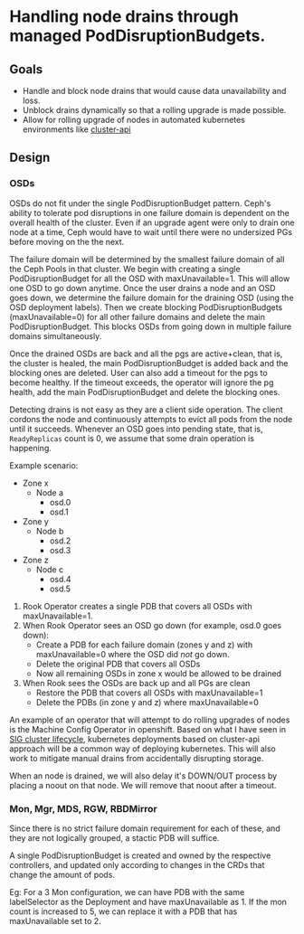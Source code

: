 # Handling node drains through managed PodDisruptionBudgets.

## Goals

- Handle and block node drains that would cause data unavailability and loss.
- Unblock drains dynamically so that a rolling upgrade is made possible.
- Allow for rolling upgrade of nodes in automated kubernetes environments like [cluster-api](https://github.com/kubernetes-sigs/cluster-api)



## Design

### OSDs

OSDs do not fit under the single PodDisruptionBudget pattern. Ceph's ability to tolerate pod disruptions in one failure domain is dependent on the overall health of the cluster.
Even if an upgrade agent were only to drain one node at a time, Ceph would have to wait until there were no undersized PGs before moving on the the next.

The failure domain will be determined by the smallest failure domain of all the Ceph Pools in that cluster.
We begin with creating a single PodDisruptionBudget for all the OSD with maxUnavailable=1. This will allow one OSD to go down anytime. Once the user drains a node and an OSD goes down, we determine the failure domain for the draining OSD (using the OSD deployment labels). Then we create blocking PodDisruptionBudgets (maxUnavailable=0) for all other failure domains and delete the main PodDisruptionBudget. This blocks OSDs from going down in multiple failure domains simultaneously.

Once the drained OSDs are back and all the pgs are active+clean, that is, the cluster is healed, the main PodDisruptionBudget is added back and the blocking ones are deleted. User can also add a timeout for the pgs to become healthy. If the timeout exceeds, the operator will ignore the pg health, add the main PodDisruptionBudget and delete the blocking ones.

Detecting drains is not easy as they are a client side operation. The client cordons the node and continuously attempts to evict all pods from the node until it succeeds. Whenever an OSD goes into pending state, that is, `ReadyReplicas` count is 0, we assume that some drain operation is happening.

Example scenario:

- Zone x
  - Node a
    - osd.0
    - osd.1
- Zone y
  - Node b
    - osd.2
    - osd.3
- Zone z
  - Node c
    - osd.4
    - osd.5

1. Rook Operator creates a single PDB that covers all OSDs with maxUnavailable=1.
2. When Rook Operator sees an OSD go down (for example, osd.0 goes down):
   - Create a PDB for each failure domain (zones y and z) with maxUnavailable=0 where the OSD did *not* go down.
   - Delete the original PDB that covers all OSDs
   - Now all remaining OSDs in zone x would be allowed to be drained
3. When Rook sees the OSDs are back up and all PGs are clean
   - Restore the PDB that covers all OSDs with maxUnavailable=1
   - Delete the PDBs (in zone y and z) where maxUnavailable=0

An example of an operator that will attempt to do rolling upgrades of nodes is the Machine Config Operator in openshift. Based on what I have seen in
[SIG cluster lifecycle](https://github.com/kubernetes/community/tree/master/sig-cluster-lifecycle), kubernetes deployments based on cluster-api approach will be
a common way of deploying kubernetes. This will also work to mitigate manual drains from accidentally disrupting storage.

When an node is drained, we will also delay it's DOWN/OUT process by placing a noout on that node. We will remove that noout after a timeout.

### Mon, Mgr, MDS, RGW, RBDMirror

Since there is no strict failure domain requirement for each of these, and they are not logically grouped, a stactic PDB will suffice.

A single PodDisruptionBudget is created and owned by the respective controllers, and updated only according to changes in the CRDs that change the amount of pods.

Eg: For a 3 Mon configuration, we can have PDB with the same labelSelector as the Deployment and have maxUnavailable as 1.
If the mon count is increased to 5, we can replace it with a PDB that has maxUnavailable set to 2.

